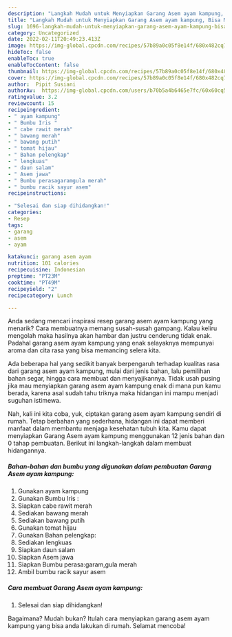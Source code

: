 ```yaml
---
description: "Langkah Mudah untuk Menyiapkan Garang Asem ayam kampung, Bisa Manjain Lidah"
title: "Langkah Mudah untuk Menyiapkan Garang Asem ayam kampung, Bisa Manjain Lidah"
slug: 1696-langkah-mudah-untuk-menyiapkan-garang-asem-ayam-kampung-bisa-manjain-lidah
category: Uncategorized
date: 2022-02-11T20:49:23.413Z
image: https://img-global.cpcdn.com/recipes/57b89a0c05f8e14f/680x482cq70/garang-asem-ayam-kampung-foto-resep-utama.jpg
hideToc: false
enableToc: true
enableTocContent: false
thumbnail: https://img-global.cpcdn.com/recipes/57b89a0c05f8e14f/680x482cq70/garang-asem-ayam-kampung-foto-resep-utama.jpg
cover: https://img-global.cpcdn.com/recipes/57b89a0c05f8e14f/680x482cq70/garang-asem-ayam-kampung-foto-resep-utama.jpg
author:  Pipit Susiani
authorAv:  https://img-global.cpcdn.com/users/b70b5a4b6465e7fc/60x60cq50/avatar.jpg
ratingvalue: 3.2
reviewcount: 15
recipeingredient:
- " ayam kampung"
- " Bumbu Iris "
- " cabe rawit merah"
- " bawang merah"
- " bawang putih"
- " tomat hijau"
- " Bahan pelengkap"
- " lengkuas"
- " daun salam"
- " Asem jawa"
- " Bumbu perasagaramgula merah"
- " bumbu racik sayur asem"
recipeinstructions:

- "Selesai dan siap dihidangkan!"
categories:
- Resep
tags:
- garang
- asem
- ayam

katakunci: garang asem ayam 
nutrition: 101 calories
recipecuisine: Indonesian
preptime: "PT23M"
cooktime: "PT49M"
recipeyield: "2"
recipecategory: Lunch

---
```



Anda sedang mencari inspirasi resep garang asem ayam kampung yang menarik? Cara membuatnya memang susah-susah gampang. Kalau keliru mengolah maka hasilnya akan hambar dan justru cenderung tidak enak. Padahal garang asem ayam kampung yang enak selayaknya mempunyai aroma dan cita rasa yang bisa memancing selera kita.


Ada beberapa hal yang sedikit banyak berpengaruh terhadap kualitas rasa dari garang asem ayam kampung, mulai dari jenis bahan, lalu pemilihan bahan segar, hingga cara membuat dan menyajikannya. Tidak usah pusing jika mau menyiapkan garang asem ayam kampung enak di mana pun kamu berada, karena asal sudah tahu triknya maka hidangan ini mampu menjadi suguhan istimewa.




Nah, kali ini kita coba, yuk, ciptakan garang asem ayam kampung sendiri di rumah. Tetap berbahan yang sederhana, hidangan ini dapat memberi manfaat dalam membantu menjaga kesehatan tubuh kita. Kamu dapat menyiapkan Garang Asem ayam kampung menggunakan 12 jenis bahan dan 0 tahap pembuatan. Berikut ini langkah-langkah dalam membuat hidangannya.

<!--inarticleads1-->

##### Bahan-bahan dan bumbu yang digunakan dalam pembuatan Garang Asem ayam kampung:

1. Gunakan  ayam kampung
1. Gunakan  Bumbu Iris :
1. Siapkan  cabe rawit merah
1. Sediakan  bawang merah
1. Sediakan  bawang putih
1. Gunakan  tomat hijau
1. Gunakan  Bahan pelengkap:
1. Sediakan  lengkuas
1. Siapkan  daun salam
1. Siapkan  Asem jawa
1. Siapkan  Bumbu perasa:garam,gula merah
1. Ambil  bumbu racik sayur asem




<!--inarticleads2-->

##### Cara membuat Garang Asem ayam kampung:


1. Selesai dan siap dihidangkan!



Bagaimana? Mudah bukan? Itulah cara menyiapkan garang asem ayam kampung yang bisa anda lakukan di rumah. Selamat mencoba!
